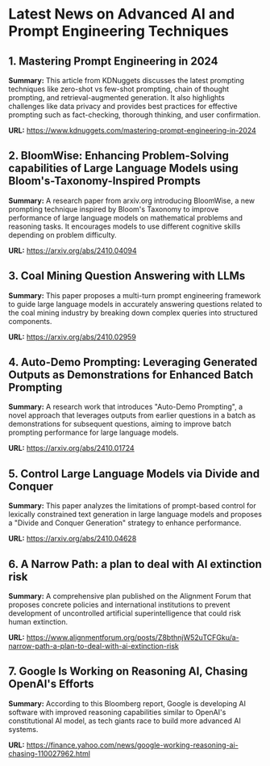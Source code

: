 # Latest News on Advanced AI and Prompt Engineering Techniques

## 1. Mastering Prompt Engineering in 2024 

**Summary:** This article from KDNuggets discusses the latest prompting techniques like zero-shot vs few-shot prompting, chain of thought prompting, and retrieval-augmented generation. It also highlights challenges like data privacy and provides best practices for effective prompting such as fact-checking, thorough thinking, and user confirmation.

**URL:** https://www.kdnuggets.com/mastering-prompt-engineering-in-2024

## 2. BloomWise: Enhancing Problem-Solving capabilities of Large Language Models using Bloom's-Taxonomy-Inspired Prompts

**Summary:** A research paper from arxiv.org introducing BloomWise, a new prompting technique inspired by Bloom's Taxonomy to improve performance of large language models on mathematical problems and reasoning tasks. It encourages models to use different cognitive skills depending on problem difficulty.  

**URL:** https://arxiv.org/abs/2410.04094

## 3. Coal Mining Question Answering with LLMs

**Summary:** This paper proposes a multi-turn prompt engineering framework to guide large language models in accurately answering questions related to the coal mining industry by breaking down complex queries into structured components.

**URL:** https://arxiv.org/abs/2410.02959  

## 4. Auto-Demo Prompting: Leveraging Generated Outputs as Demonstrations for Enhanced Batch Prompting

**Summary:** A research work that introduces "Auto-Demo Prompting", a novel approach that leverages outputs from earlier questions in a batch as demonstrations for subsequent questions, aiming to improve batch prompting performance for large language models.

**URL:** https://arxiv.org/abs/2410.01724

## 5. Control Large Language Models via Divide and Conquer

**Summary:** This paper analyzes the limitations of prompt-based control for lexically constrained text generation in large language models and proposes a "Divide and Conquer Generation" strategy to enhance performance.

**URL:** https://arxiv.org/abs/2410.04628

## 6. A Narrow Path: a plan to deal with AI extinction risk  

**Summary:** A comprehensive plan published on the Alignment Forum that proposes concrete policies and international institutions to prevent development of uncontrolled artificial superintelligence that could risk human extinction.

**URL:** https://www.alignmentforum.org/posts/Z8bthnjW52uTCFGku/a-narrow-path-a-plan-to-deal-with-ai-extinction-risk

## 7. Google Is Working on Reasoning AI, Chasing OpenAI's Efforts

**Summary:** According to this Bloomberg report, Google is developing AI software with improved reasoning capabilities similar to OpenAI's constitutional AI model, as tech giants race to build more advanced AI systems.  

**URL:** https://finance.yahoo.com/news/google-working-reasoning-ai-chasing-110027962.html